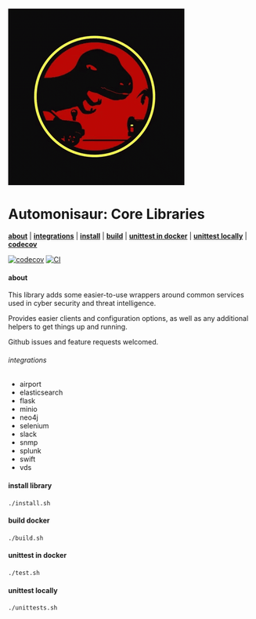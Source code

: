 ![](https://github.com/TheShellLand/automon-core/raw/master/docs/images/sauruspark.gif)

# Automonisaur: Core Libraries

**[about](#about)** | **[integrations](#integrations)** | **[install](#install)** | **[build](#build)** | **[unittest in docker](#unittest-in-docker')** | 
**[unittest locally](#unittest-locally)** | **[codecov](https://codecov.io/gh/TheShellLand/automon-core)**

[![codecov](https://codecov.io/gh/TheShellLand/automon-core/branch/master/graph/badge.svg)](https://codecov.io/gh/TheShellLand/automon-core) [![CI](https://github.com/TheShellLand/automonisaur/workflows/CI/badge.svg?branch=master)](https://github.com/TheShellLand/automonisaur/actions)


#### about

This library adds some easier-to-use wrappers around common services used in cyber security and threat intelligence.

Provides easier clients and configuration options, as well as any additional helpers to get things up and running.

Github issues and feature requests welcomed.


###### integrations

- airport
- elasticsearch
- flask
- minio
- neo4j
- selenium
- slack
- snmp
- splunk
- swift
- vds


#### install library
```shell script
./install.sh
```

#### build docker
```shell script
./build.sh
```

#### unittest in docker
```shell script
./test.sh
```

#### unittest locally
```shell script
./unittests.sh
```
